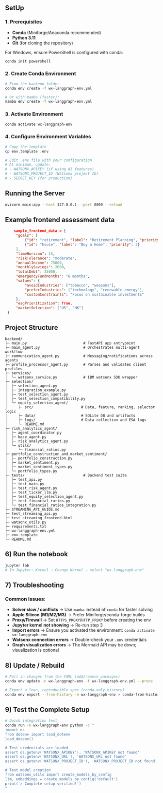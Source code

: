 ## SetUp
### 1. Prerequisites
- **Conda** (Miniforge/Anaconda recommended)
- **Python 3.11**
- **Git** (for cloning the repository)

For Windows, ensure PowerShell is configured with conda:
```powershell
conda init powershell
```

### 2. Create Conda Environment

```bash
# From the backend folder
conda env create -f wx-langgraph-env.yml

# Or with mamba (faster):
mamba env create -f wx-langgraph-env.yml
```

### 3. Activate Environment

```bash
conda activate wx-langgraph-env
```

### 4. Configure Environment Variables

```bash
# Copy the template
cp env.template .env

# Edit .env file with your configuration
# At minimum, update:
# - WATSONX_APIKEY (if using AI features)
# - WATSONX_PROJECT_ID (Watsonx project ID)
# - SECRET_KEY (for production)
```

## Running the Server
```bash
uvicorn main:app --host 127.0.0.1 --port 8000 --reload
```

## Example frontend assessment data
```json
    sample_frontend_data = {
     "goals": [
         {"id": "retirement", "label": "Retirement Planning", "priority": 1},
         {"id": "house", "label": "Buy a Home", "priority": 2}
     ],
     "timeHorizon": 15,
     "riskTolerance": "moderate",
     "annualIncome": 75000,
     "monthlySavings": 2000,
     "totalDebt": 25000,
     "emergencyFundMonths": "6 months",
     "values": {
         "avoidIndustries": ["tobacco", "weapons"],
         "preferIndustries": ["technology", "renewable_energy"],
         "customConstraints": "Focus on sustainable investments"
     },
     "esgPrioritization": True,
     "marketSelection": ["US", "HK"]
 }
```

## Project Structure
```text
backend/
├─ main.py                          # FastAPI app entrypoint
├─ main_agent.py                    # Orchestrates multi-agent workflow
├─ communication_agent.py           # Messaging/notifications across agents
├─ profile_processor_agent.py       # Parses and validates client profiles
├─ services/
│  └─ watsonx_service.py            # IBM watsonx SDK wrapper
├─ selection/
│  ├─ selection_agent.py
│  ├─ integration_example.py
│  ├─ test_selection_agent.py
│  ├─ test_selection_compatibility.py
│  └─ equity_selection_agent/
│     ├─ src/                      # Data, feature, ranking, selector logic
│     ├─ data/                     # SQLite DB and artifacts
│     ├─ logs/                     # Data collection and ESA logs
│     └─ README.md
├─ risk_analytics_agent/
│  ├─ agent_coordinator.py
│  ├─ base_agent.py
│  ├─ risk_analytics_agent.py
│  └─ utils/
│     └─ financial_ratios.py
├─ portfolio_construction_and_market_sentiment/
│  ├─ portfolio_construction.py
│  ├─ market_sentiment.py
│  ├─ market_sentiment_types.py
│  └─ portfolio_types.py
├─ tests/                           # Backend test suite
│  ├─ test_api.py
│  ├─ test_main.py
│  ├─ test_risk_agent.py
│  ├─ test_ticker_llm.py
│  ├─ test_equity_selection_agent.py
│  ├─ test_financial_ratios.py
│  └─ test_financial_ratios_integration.py
├─ STREAMING_API_GUIDE.md
├─ test_streaming_api.py
├─ test_streaming_frontend.html
├─ watsonx_utils.py
├─ requirements.txt
├─ wx-langgraph-env.yml
├─ env.template
└─ README.md
```

## 6) Run the notebook
```bash
jupyter lab
# In Jupyter: Kernel → Change Kernel → select "wx-langgraph-env"
```

## 7) Troubleshooting

### Common Issues:
- **Solver slow / conflicts** → Use `mamba` instead of `conda` for faster solving
- **Apple Silicon (M1/M2/M3)** → Prefer Miniforge/conda-forge builds
- **Proxy/Firewall** → Set `HTTPS_PROXY`/`HTTP_PROXY` before creating the env
- **Jupyter kernel not showing** → Re-run step 3
- **Import errors** → Ensure you activated the environment: `conda activate wx-langgraph-env`
- **Watsonx connection errors** → Double-check your `.env` credentials
- **Graph visualization errors** → The Mermaid API may be down; visualization is optional

## 8) Update / Rebuild
```bash
# Pull in changes from the YAML (add/remove packages)
conda env update -n wx-langgraph-env -f wx-langgraph-env.yml --prune

# Export a lean, reproducible spec (conda-only history)
conda env export --from-history -n wx-langgraph-env > conda-from-history.yml
```

## 9) Test the Complete Setup

```bash
# Quick integration test
conda run -n wx-langgraph-env python -c "
import os
from dotenv import load_dotenv
load_dotenv()

# Test credentials are loaded
assert os.getenv('WATSONX_APIKEY'), 'WATSONX_APIKEY not found'
assert os.getenv('WATSONX_URL'), 'WATSONX_URL not found'
assert os.getenv('WATSONX_PROJECT_ID'), 'WATSONX_PROJECT_ID not found'

# Test model creation
from watsonx_utils import create_models_by_config
llm, embeddings = create_models_by_config('default')
print('✓ Complete setup verified!')
"
```